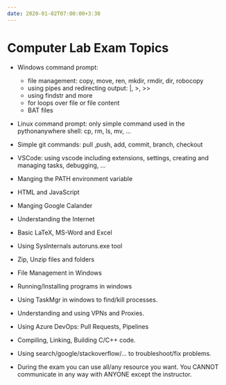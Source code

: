 ```yaml
---
date: 2020-01-02T07:00:00+3:30
---
```

# Computer Lab Exam Topics
* Windows command prompt:
    * file management: copy, move, ren, mkdir, rmdir, dir, robocopy
    * using pipes and redirecting output: |, >, >>
    * using findstr and more
    * for loops over file or file content
    * BAT files
* Linux command prompt: only simple command used in the pythonanywhere shell: cp, rm, ls, mv, ...
* Simple git commands: pull ,push, add, commit, branch, checkout
* VSCode: using vscode including extensions, settings, creating and managing tasks, debugging, ...
* Manging the PATH environment variable
* HTML and JavaScript
* Manging Google Calander
* Understanding the Internet
* Basic LaTeX, MS-Word and Excel
* Using SysInternals autoruns.exe tool
* Zip, Unzip files and folders
* File Management in Windows
* Running/Installing programs in windows
* Using TaskMgr in windows to find/kill processes.
* Understanding and using VPNs and Proxies.
* Using Azure DevOps: Pull Requests, Pipelines
* Compiling, Linking, Building C/C++ code.
* Using search/google/stackoverflow/... to troubleshoot/fix problems.

* During the exam you can use all/any resource you want. You CANNOT communicate in any way with ANYONE except the instructor.
